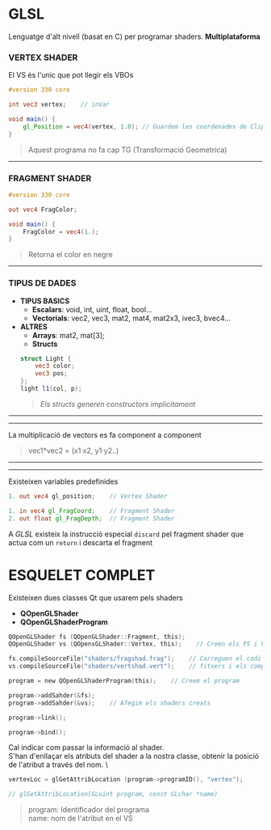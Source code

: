 # GLSL

Lenguatge d'alt nivell (basat en C) per programar shaders. **Multiplataforma**

### VERTEX SHADER
El VS és l'unic que pot llegir els VBOs

``` glsl
#version 330 core

int vec3 vertex;    // inVar

void main() {
    gl_Position = vec4(vertex, 1.0); // Guardem les coordenades de Clipping
}
```
> Aquest programa no fa cap TG (Transformació Geometrica)
---
### FRAGMENT SHADER

``` glsl
#version 330 core

out vec4 FragColor;

void main() {
    FragColor = vec4(1.);
}
```
> Retorna el color en negre
---
### TIPUS DE DADES

- **TIPUS BASICS**
	- **Escalars**: void, int, uint, float, bool...
	- **Vectorials**: vec2, vec3, mat2, mat4, mat2x3, ivec3, bvec4...
- **ALTRES**
	- **Arrays**: mat2, mat[3];
	- **Structs**
	``` glsl
	struct Light {
	    vec3 color;
	    vec3 pos;
	};
	light l1(col, p);
	```
	> _Els structs generen constructors implicitament_
---
---
La multiplicació de vectors es fa component a component
> vec1*vec2 = (x1·x2, y1·y2..)
---
---
Existeixen variables predefinides

``` glsl
1. out vec4 gl_position;    // Vertex Shader

1. in vec4 gl_FragCoord;    // Fragment Shader
2. out float gl_FragDepth;  // Fragment Shader
```
A _GLSL_ existeix la instrucció especial ```discard``` pel fragment shader que actua
com un ```return``` i descarta el fragment

# ESQUELET COMPLET

Existeixen dues classes Qt que usarem pels shaders
- **QOpenGLShader**
- **QOpenGLShaderProgram**

``` C
QOpenGLShader fs (QOpenGLShader::Fragment, this);
QOpenGLShader vs (QOpensGLShader::Vertex, this);    // Creen els FS i VS

fs.compileSourceFile("shaders/fragshad.frag");    // Carreguen el codi dels
vs.compileSourceFile("shaders/vertshad.vert");    // fitxers i els compila

program = new QOpenGLShaderProgram(this);    // Creem el program

program->addSahder(&fs);
program->addSahder(&vs);    // Afegim els shaders creats

program->link();

program->bind();
```

Cal indicar com passar la informació al shader. \
S'han d'enllaçar els atributs del shader a la nostra classe, obtenir la posició de l'atribut
a través del nom. \

``` C
vertexLoc = glGetAttribLocation (program->programID(), "vertex");

// glGetAttribLocation(GLuint program, const GLchar *name)
```
> program: Identificador del programa \
> name: nom de l'atribut en el VS

